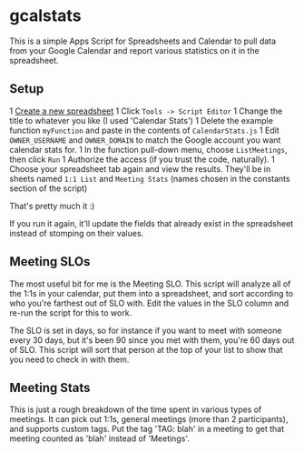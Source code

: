 # gcalstats

This is a simple Apps Script for Spreadsheets and Calendar to pull data from
your Google Calendar and report various statistics on it in the spreadsheet.

## Setup

  1 [Create a new spreadsheet](https://sheets.new/)
  1 Click `Tools -> Script Editor`
  1 Change the title to whatever you like (I used 'Calendar Stats')
  1 Delete the example function `myFunction` and paste in the contents of `CalendarStats.js`
  1 Edit `OWNER_USERNAME` and `OWNER_DOMAIN` to match the Google account you
    want calendar stats for.
  1 In the function pull-down menu, choose `ListMeetings`, then click `Run`
  1 Authorize the access (if you trust the code, naturally).
  1 Choose your spreadsheet tab again and view the results. They'll be in
    sheets named `1:1 List` and `Meeting Stats` (names chosen in the constants
    section of the script)

That's pretty much it :)

If you run it again, it'll update the fields that already exist in the
spreadsheet instead of stomping on their values.

## Meeting SLOs

The most useful bit for me is the Meeting SLO. This script will analyze all of
the 1:1s in your calendar, put them into a spreadsheet, and sort according to
who you're farthest out of SLO with. Edit the values in the SLO column and
re-run the script for this to work.

The SLO is set in days, so for instance if you want to meet with someone every
30 days, but it's been 90 since you met with them, you're 60 days out of SLO.
This script will sort that person at the top of your list to show that you need
to check in with them.

## Meeting Stats

This is just a rough breakdown of the time spent in various types of meetings.
It can pick out 1:1s, general meetings (more than 2 participants), and supports
custom tags. Put the tag 'TAG: blah' in a meeting to get that meeting counted
as 'blah' instead of 'Meetings'.
